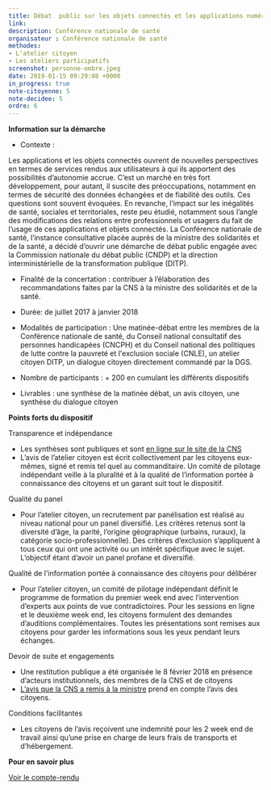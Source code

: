 ```yaml
---
title: Débat  public sur les objets connectés et les applications numériques en santé
link: 
description: Conférence nationale de santé
organisateur : Conférence nationale de santé
methodes:
- L'atelier citoyen
- Les ateliers participatifs
screenshot: personne-ombre.jpeg
date: 2019-01-15 09:29:08 +0000
in_progress: true
note-citoyenne: 5
note-decidee: 5
ordre: 6
---
```


**Information sur la démarche**

* Contexte : 

Les applications et les objets connectés ouvrent de nouvelles perspectives en termes de services rendus aux utilisateurs à qui ils apportent des possibilités d’autonomie accrue. C’est un marché en très fort développement, pour autant, il suscite des préoccupations, notamment en termes de sécurité des données échangées et de fiabilité des outils. Ces questions sont souvent évoquées. En revanche, l’impact sur les inégalités de santé, sociales et territoriales, reste peu étudié, notamment sous l’angle des modifications des relations entre professionnels et usagers du fait de l’usage de ces applications et objets connectés.
La Conférence nationale de santé, l’instance consultative placée auprès de la ministre des solidarités et de la santé, a décidé d’ouvrir une démarche de débat public engagée avec la Commission nationale du débat public (CNDP) et la direction interministérielle de la transformation publique (DITP).

* Finalité de la concertation : contribuer à l’élaboration des recommandations faites par la CNS à la ministre des solidarités et de la santé. 

* Durée: de juillet 2017 à janvier 2018

* Modalités de participation : Une matinée-débat  entre les membres de la Conférence nationale de santé, du Conseil national consultatif des personnes handicapées (CNCPH) et du Conseil national des politiques de lutte contre la pauvreté et l'exclusion sociale (CNLE), un atelier citoyen DITP, un  dialogue citoyen directement commandé par la DGS.

* Nombre de participants : + 200 en cumulant les différents dispositifs

* Livrables : une synthèse de la matinée débat, un avis citoyen, une synthèse du dialogue citoyen

**Points forts du dispositif**

Transparence et indépendance
* Les synthèses sont publiques et sont <a href="https://solidarites-sante.gouv.fr/ministere/acteurs/instances-rattachees/conference-nationale-de-sante/debats-publics-et-seminaire/">en ligne sur le site de la CNS</a>
* L’avis de l’atelier citoyen est écrit collectivement par les citoyens eux-mêmes, signé et remis tel quel au commanditaire. Un comité de pilotage indépendant veille à la pluralité et à la qualité de l’information portée à connaissance des citoyens et un garant suit tout le dispositif.

Qualité du panel
* Pour l’atelier citoyen, un recrutement par panélisation est réalisé au niveau national pour un panel diversifié. Les critères retenus sont la diversité d’âge, la parité, l’origine géographique (urbains, ruraux), la catégorie socio-professionnelle). Des critères d’exclusion s’appliquent à tous ceux qui ont une activité ou un intérêt spécifique avec le sujet. L’objectif étant d’avoir un panel profane et diversifié.

Qualité de l'information portée à connaissance des citoyens pour délibérer
* Pour l’atelier citoyen, un comité de pilotage indépendant définit le programme de formation du premier week end avec l’intervention d’experts aux points de vue contradictoires. Pour les sessions en ligne et le deuxième week end, les citoyens formulent des demandes d’auditions complémentaires. Toutes les présentations sont remises aux citoyens pour garder les informations sous les yeux pendant leurs échanges. 

Devoir de suite et engagements 
* Une restitution publique a été organisée le 8 février 2018 en présence d’acteurs institutionnels, des membres de la CNS et de citoyens
* <a href="https://solidarites-sante.gouv.fr/ministere/acteurs/instances-rattachees/conference-nationale-de-sante/avis-et-recommandations/mandature-2015-2019-les-avis-voeux-et-rapport-adoptes/article/faire-en-sorte-que-les-applications-et-objets-connectes-en-sante-beneficient-a">L’avis que la CNS a remis à la ministre</a> prend en compte l’avis des citoyens.

Conditions facilitantes 
* Les citoyens de l’avis reçoivent une indemnité pour les 2 week end de travail ainsi qu’une prise en charge de leurs frais de transports et d’hébergement. 

**Pour en savoir plus**

<a href="https://solidarites-sante.gouv.fr/ministere/acteurs/instances-rattachees/conference-nationale-de-sante/debats-publics-et-seminaire/">Voir le compte-rendu</a>